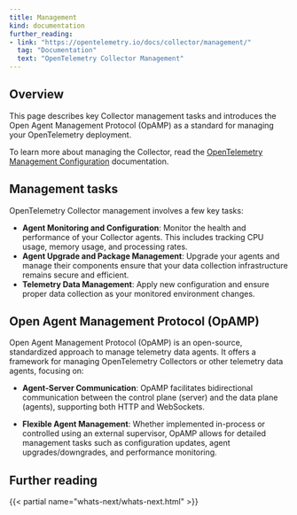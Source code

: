 ```yaml
---
title: Management
kind: documentation
further_reading:
- link: "https://opentelemetry.io/docs/collector/management/"
  tag: "Documentation"
  text: "OpenTelemetry Collector Management"
---
```


## Overview

This page describes key Collector management tasks and introduces the Open Agent Management Protocol (OpAMP) as a standard for managing your OpenTelemetry deployment.

To learn more about managing the Collector, read the [OpenTelemetry Management Configuration][2] documentation.

## Management tasks

OpenTelemetry Collector management involves a few key tasks:

- **Agent Monitoring and Configuration**: Monitor the health and performance of your Collector agents. This includes tracking CPU usage, memory usage, and processing rates.
- **Agent Upgrade and Package Management**: Upgrade your agents and manage their components ensure that your data collection infrastructure remains secure and efficient.
- **Telemetry Data Management**: Apply new configuration and ensure proper data collection as your monitored environment changes.

## Open Agent Management Protocol (OpAMP)

Open Agent Management Protocol (OpAMP) is an open-source, standardized approach to manage telemetry data agents. It offers a framework for managing OpenTelemetry Collectors or other telemetry data agents, focusing on:

- **Agent-Server Communication**: OpAMP facilitates bidirectional communication between the control plane (server) and the data plane (agents), supporting both HTTP and WebSockets.

- **Flexible Agent Management**: Whether implemented in-process or controlled using an external supervisor, OpAMP allows for detailed management tasks such as configuration updates, agent upgrades/downgrades, and performance monitoring.

## Further reading

{{< partial name="whats-next/whats-next.html" >}}

[1]: https://github.com/open-telemetry/opentelemetry-collector-releases/releases
[2]: https://opentelemetry.io/docs/collector/management/